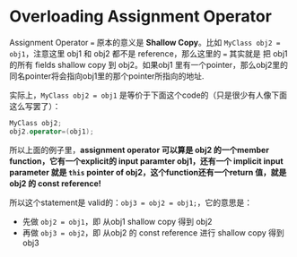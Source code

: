 # Overloading Assignment Operator

Assignment Operator `=` 原本的意义是 **Shallow Copy**。比如 `MyClass obj2 = obj1`，注意这里 obj1 和 obj2 都不是 reference，那么这里的 `=` 其实就是 把 obj1 的所有 fields shallow copy 到 obj2。如果obj1 里有一个pointer，那么obj2里的同名pointer将会指向obj1里的那个pointer所指向的地址.

实际上，`MyClass obj2 = obj1` 是等价于下面这个code的（只是很少有人像下面这么写罢了）：
```cpp
MyClass obj2;
obj2.operator=(obj1);
```

所以上面的例子里，**assignment operator 可以算是 obj2 的一个member function，它有一个explicit的 input paramter obj1，还有一个 implicit input parameter 就是 `this` pointer of obj2，这个function还有一个return 值，就是 obj2 的 const reference!** 

所以这个statement是 valid的：`obj3 = obj2 = obj1;`，它的意思是：
* 先做 `obj2 = obj1`，即 从obj1 shallow copy 得到 obj2
* 再做 `obj3 = obj2`，即 从obj2 的 const reference 进行 shallow copy 得到 obj3



